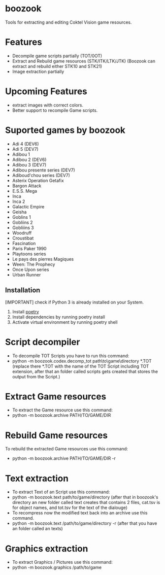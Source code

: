 # boozook
Tools for extracting and editing Coktel Vision game resources.

# Features
* Decompile game scripts partially (TOT/0OT)
* Extract and Rebuild game resources (STK/ITK/LTK/JTK) (Boozook can extract and rebuild either STK10 and STK21)
* Image extraction partially

# Upcoming Features
* extract images with correct colors.
* Better support to recompile Game scripts.

# Suported games by boozook
* Adi 4 (DEV6)
* Adi 5 (DEV7)
* Adibou 1
* Adibou 2 (DEV6)
* Adibou 3 (DEV7)
* Adibou presente series (DEV7)
* Adiboud'chou series (DEV7)
* Asterix Operation Getafix
* Bargon Attack
* E.S.S. Mega
* Inca
* Inca 2
* Galactic Empire
* Geisha
* Goblins 1
* Gobliins 2
* Gobliiins 3
* Woodruff
* Croustibat
* Fascination
* Paris Paker 1990
* Playtoons series
* Le pays des pierres Magiques
* Ween: The Prophecy
* Once Upon series
* Urban Runner

## Installation
[IMPORTANT] check if Python 3 is already installed on your System.
1. Install [poetry](https://python-poetry.org/)
2. Install dependencies by running poetry install
3. Activate virtual environment by running poetry shell

# Script decompiler
* To decompile TOT Scripts you have to run this command:
* python -m boozook.codex.decomp_tot path\to\game\directory *.TOT (replace there *.TOT with the name of the TOT Script including TOT extension, after that an folder called scripts gets created that stores the output from the Script.)

# Extract Game resources
* To extract the Game resource use this command:
* python -m boozook.archive PATH/TO/GAME/DIR

# Rebuild Game resources
To rebuild the extracted Game resources use this command:
* python -m boozook.archive PATH/TO/GAME/DIR -r

# Text extraction
* To extract Text of an Script use this comnmand:
* python -m boozook.text path/to/game/directory (after that in boozook's directory an new folder called text creates that contains 2 files, cat.tsv is for object names, and tot.tsv for the text of the dialouge)
* To recompress now the modified text back into an archive use this command.
* python -m boozook.text /path/to/game/directory -r (after that you have an folder called an texts)

# Graphics extraction
* To extract Graphics / Pictures use this command:
* python -m boozook.graphics /path/to/game
